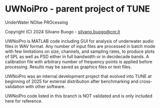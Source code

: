 # UWNoiPro - parent project of TUNE
UnderWater NOIse PROcessing

Copyright (C) 2024 Silvano Buogo - silvano.buogo@cnr.it

UWNoiPro is MATLAB code including GUI for analysis of underwater audio files in WAV format.
Any number of input files are processed in batch mode with few limitations on size, channels,
and sampling rates, to produce plots of SPL as well as PSD either in full bandwidth or in 
decidecade bands. 
A calibration file with arbitrary number of frequency points is applied before processing.
Results may be saved as graphics files or text files.

UWNoiPro was an internal development project that evolved into TUNE at beginning of 2025
for external distribution after benchmarking and cross-validation with other software.

UWNoiPro code listed in this branch is NOT validated and is only included here for reference.
